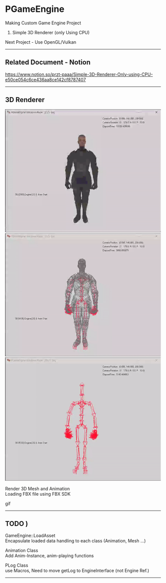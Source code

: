 # PGameEngine
Making Custom Game Engine Project  

1) Simple 3D Renderer (only Using CPU)
  
Next Project - Use OpenGL/Vulkan  


------------
## Related Document - Notion  
  
https://www.notion.so/przt-paaa/Simple-3D-Renderer-Only-using-CPU-e50ce054c6ce436aa8ce142cf8787407
  
------------
## 3D Renderer

![normal](./image/Normal.gif)  
![wire](./image/Wire.gif)  
![onlybone](./image/OnlyBone.gif)  


    
Render 3D Mesh and Animation  
Loading FBX file using FBX SDK  
  
  gif
  
------------

## TODO )

GameEngine::LoadAsset  
Encapsulate loaded data handling to each class (Animation, Mesh ...)  
  
Animation Class  
Add Anim-Instance, anim-playing functions  
  
PLog Class  
use Macros, Need to move getLog to EngineInterface (not Engine Ref.)  
  
------------
